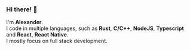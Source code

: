 ### Hi there! 👋  
I'm **Alexander**.  
I code in multiple languages, such as **Rust**, **C/C++**, **NodeJS**, **Typescript** and **React**, **React Native**.  
I mostly focus on full stack development.  

<!--
💼 I am currently looking for a full time job as a Developer.  
📫 If you'd like to contact me, you can contact me via the following:  
  - **Email**: alxx.syn@gmail.com  
  - **Discord**: alx.syn

-->

<!--
**Alexander9673/Alexander9673** is a ✨ _special_ ✨ repository because its `README.md` (this file) appears on your GitHub profile.

Here are some ideas to get you started:

- 🔭 I’m currently working on ...
- 🌱 I’m currently learning ...
- 👯 I’m looking to collaborate on ...
- 🤔 I’m looking for help with ...
- 💬 Ask me about ...
- 📫 How to reach me: ...
- 😄 Pronouns: ...
- ⚡ Fun fact: ...
-->
